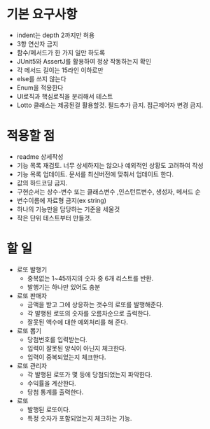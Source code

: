 # 기본 요구사항

- indent는 depth 2까지만 허용
- 3항 연산자 금지
- 함수/메서드가 한 가지 일만 하도록
- JUnit5와 AssertJ를 활용하여 정상 작동하는지 확인
- 각 메서드 길이는 15라인 이하로만
- else를 쓰지 않는다
- Enum을 적용한다
- UI로직과 핵심로직을 분리해서 테스트
- Lotto 클래스는 제공된걸 활용할것. 필드추가 금지. 접근제어자 변경 금지.

# 적용할 점
- readme 상세작성
- 기능 목록 재검토. 너무 상세하지는 않으나 예외적인 상황도 고려하여 작성
- 기능 목록 업데이트. 문서를 최신버전에 맞춰서 업데이트 한다.
- 값의 하드코딩 금지.
- 구현순서는 상수-변수 또는 클래스변수 ,인스턴트변수, 생성자, 메서드 순
- 변수이름에 자료형 금지(ex string)
- 하나의 기능만을 담당하는 기준을 세울것
- 작은 단위 테스트부터 만들것.

# 할 일
- 로또 발행기
  - 중복없는 1~45까지의 숫자 중 6개 리스트를 반환.
  - 발행기는 하나만 있어도 충분
- 로또 판매자
  - 금액을 받고 그에 상응하는 갯수의 로또를 발행해준다.
  - 각 발행된 로또의 숫자를 오름차순으로 출력한다.
  - 잘못된 액수에 대한 예외처리를 해 준다.
- 로또 뽑기
  - 당첨번호를 입력받는다.
  - 입력이 잘못된 양식이 아닌지 체크한다.
  - 입력이 중복되었는지 체크한다.
- 로또 관리자
  - 각 발행된 로또가 몇 등에 당첨되었는지 파악한다.
  - 수익률을 계산한다.
  - 당첨 통계를 출력한다.
- 로또
  - 발행된 로또이다.
  - 특정 숫자가 포함되었는지 체크하는 기능.